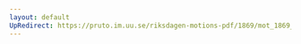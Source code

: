 ```yaml
---
layout: default
UpRedirect: https://pruto.im.uu.se/riksdagen-motions-pdf/1869/mot_1869__ak__290.pdf
---
```


